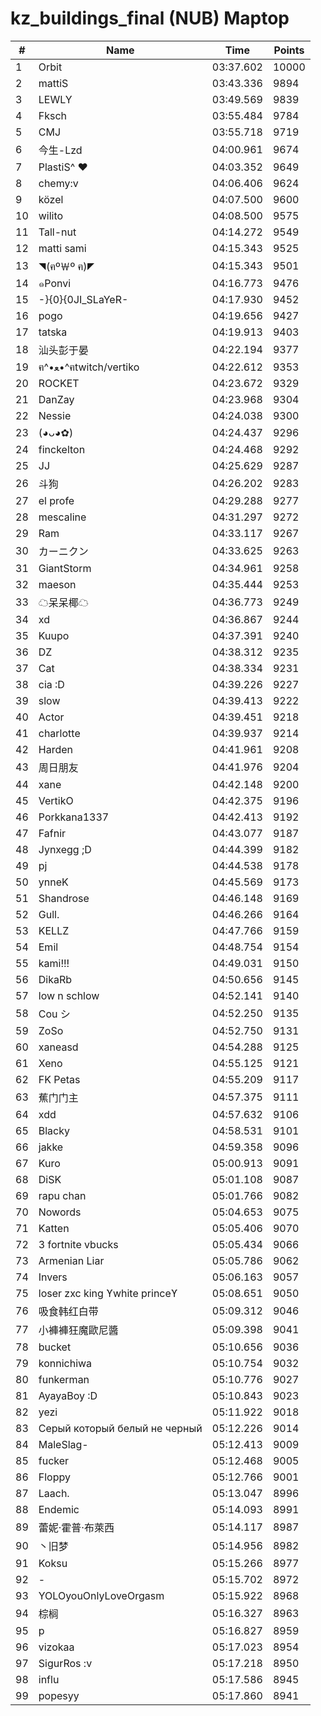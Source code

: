 # kz_buildings_final (NUB) Maptop

|  # | Name | Time | Points |
|-------------- | -------------- | -------------- | -------------- | 
| 1 | Orbit | 03:37.602 | 10000 | 
| 2 | mattiS | 03:43.336 | 9894 | 
| 3 | LEWLY | 03:49.569 | 9839 | 
| 4 | Fksch | 03:55.484 | 9784 | 
| 5 | CMJ | 03:55.718 | 9719 | 
| 6 | 今生-Lzd | 04:00.961 | 9674 | 
| 7 | PlastiS^ ♥ | 04:03.352 | 9649 | 
| 8 | chemy:v | 04:06.406 | 9624 | 
| 9 | közel | 04:07.500 | 9600 | 
| 10 | wilito | 04:08.500 | 9575 | 
| 11 | Tall-nut | 04:14.272 | 9549 | 
| 12 | matti sami | 04:15.343 | 9525 | 
| 13 | ◥(ฅº￦º ฅ)◤ | 04:15.343 | 9501 | 
| 14 | ๑Ponvi | 04:16.773 | 9476 | 
| 15 | -}{0}{0JI_SLaYeR- | 04:17.930 | 9452 | 
| 16 | pogo | 04:19.656 | 9427 | 
| 17 | tatska | 04:19.913 | 9403 | 
| 18 | 汕头彭于晏 | 04:22.194 | 9377 | 
| 19 | ฅ^•ﻌ•^ฅtwitch/vertiko | 04:22.612 | 9353 | 
| 20 | ROCKET | 04:23.672 | 9329 | 
| 21 | DanZay | 04:23.968 | 9304 | 
| 22 | Nessie | 04:24.038 | 9300 | 
| 23 | (◕ᴗ◕✿) | 04:24.437 | 9296 | 
| 24 | finckelton | 04:24.468 | 9292 | 
| 25 | JJ | 04:25.629 | 9287 | 
| 26 | 斗狗 | 04:26.202 | 9283 | 
| 27 | el profe | 04:29.288 | 9277 | 
| 28 | mescaline | 04:31.297 | 9272 | 
| 29 | Ram | 04:33.117 | 9267 | 
| 30 | カーニクン | 04:33.625 | 9263 | 
| 31 | GiantStorm | 04:34.961 | 9258 | 
| 32 | maeson | 04:35.444 | 9253 | 
| 33 | ☁呆呆椰☁ | 04:36.773 | 9249 | 
| 34 | xd | 04:36.867 | 9244 | 
| 35 | Kuupo | 04:37.391 | 9240 | 
| 36 | DZ | 04:38.312 | 9235 | 
| 37 | Cat | 04:38.334 | 9231 | 
| 38 | cia :D | 04:39.226 | 9227 | 
| 39 | slow | 04:39.413 | 9222 | 
| 40 | Actor | 04:39.451 | 9218 | 
| 41 | charlotte | 04:39.937 | 9214 | 
| 42 | Harden | 04:41.961 | 9208 | 
| 43 | 周日朋友 | 04:41.976 | 9204 | 
| 44 | xane | 04:42.148 | 9200 | 
| 45 | VertikO | 04:42.375 | 9196 | 
| 46 | Porkkana1337 | 04:42.413 | 9192 | 
| 47 | Fafnir | 04:43.077 | 9187 | 
| 48 | Jynxegg ;D | 04:44.399 | 9182 | 
| 49 | pj | 04:44.538 | 9178 | 
| 50 | ynneK | 04:45.569 | 9173 | 
| 51 | Shandrose | 04:46.148 | 9169 | 
| 52 | Gull. | 04:46.266 | 9164 | 
| 53 | KELLZ | 04:47.766 | 9159 | 
| 54 | Emil | 04:48.754 | 9154 | 
| 55 | kami!!! | 04:49.031 | 9150 | 
| 56 | DikaRb | 04:50.656 | 9145 | 
| 57 | low n schlow | 04:52.141 | 9140 | 
| 58 | Cou シ | 04:52.250 | 9135 | 
| 59 | ZoSo | 04:52.750 | 9131 | 
| 60 | xaneasd | 04:54.288 | 9125 | 
| 61 | Xeno | 04:55.125 | 9121 | 
| 62 | FK Petas | 04:55.209 | 9117 | 
| 63 | 蕉门门主 | 04:57.375 | 9111 | 
| 64 | xdd | 04:57.632 | 9106 | 
| 65 | Blacky | 04:58.531 | 9101 | 
| 66 | jakke | 04:59.358 | 9096 | 
| 67 | Kuro | 05:00.913 | 9091 | 
| 68 | DiSK | 05:01.108 | 9087 | 
| 69 | rapu chan | 05:01.766 | 9082 | 
| 70 | Nowords | 05:04.653 | 9075 | 
| 71 | Katten | 05:05.406 | 9070 | 
| 72 | 3 fortnite vbucks | 05:05.434 | 9066 | 
| 73 | Armenian Liar | 05:05.786 | 9062 | 
| 74 | Invers | 05:06.163 | 9057 | 
| 75 | loser zxc king ϒwhite princeϒ | 05:08.651 | 9050 | 
| 76 | 吸食韩红白带 | 05:09.312 | 9046 | 
| 77 | 小褲褲狂魔歐尼醬 | 05:09.398 | 9041 | 
| 78 | bucket | 05:10.656 | 9036 | 
| 79 | konnichiwa | 05:10.754 | 9032 | 
| 80 | funkerman | 05:10.776 | 9027 | 
| 81 | AyayaBoy :D | 05:10.843 | 9023 | 
| 82 | yezi | 05:11.922 | 9018 | 
| 83 | Серый который белый не черный | 05:12.226 | 9014 | 
| 84 | MaleSlag- | 05:12.413 | 9009 | 
| 85 | fucker | 05:12.468 | 9005 | 
| 86 | Floppy | 05:12.766 | 9001 | 
| 87 | Laach. | 05:13.047 | 8996 | 
| 88 | Endemic | 05:14.093 | 8991 | 
| 89 | 蕾妮·霍普·布萊西 | 05:14.117 | 8987 | 
| 90 | 丶旧梦 | 05:14.956 | 8982 | 
| 91 | Koksu | 05:15.266 | 8977 | 
| 92 | - | 05:15.702 | 8972 | 
| 93 | YOLOyouOnlyLoveOrgasm | 05:15.922 | 8968 | 
| 94 | 棕榈 | 05:16.327 | 8963 | 
| 95 | p | 05:16.827 | 8959 | 
| 96 | vizokaa | 05:17.023 | 8954 | 
| 97 | SigurRos :v | 05:17.218 | 8950 | 
| 98 | influ | 05:17.586 | 8945 | 
| 99 | popesyy | 05:17.860 | 8941 | 

